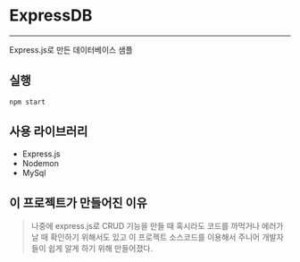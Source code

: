 # ExpressDB
------------
Express.js로 만든 데이터베이스 샘플


## 실행
```
npm start
```

## 사용 라이브러리
- Express.js
- Nodemon
- MySql

## 이 프로젝트가 만들어진 이유
> 나중에 express.js로 CRUD 기능을 만들 때 혹시라도 코드를 까먹거나 에러가 날 때 확인하기 위해서도 있고 이 프로젝트 소스코드를 이용해서 주니어 개발자들이 쉽게 알게 하기 위해 만들어졌다.